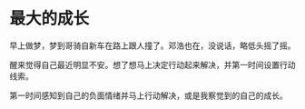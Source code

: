 # 最大的成长

早上做梦，梦到哥骑自新车在路上跟人撞了。邓浩也在，没说话，略低头摇了摇。

醒来觉得自己最近明显不安。想了想马上决定行动起来解决，并第一时间设置行动线索。

第一时间感知到自己的负面情绪并马上行动解决，或是我察觉到的自己的成长。